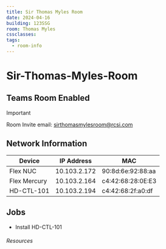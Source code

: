 ```yaml
---
title: Sir Thomas Myles Room
date: 2024-04-16
building: 123SSG
room: Thomas Myles
cssclasses: 
tags:
  - room-info
---
```


# Sir-Thomas-Myles-Room

## Teams Room Enabled

> [!Important]
> Room Invite email: sirthomasmylesroom@rcsi.com


## Network Information

Device           | IP Address    | MAC 
---------------- | ------------- | -----------------
Flex NUC         | 10.103.2.172  | 90:8d:6e:92:88:aa
Flex Mercury     | 10.103.2.164  | c4:42:68:28:0E:E3
HD-CTL-101       | 10.103.2.194  | c4:42:68:2f:a0:df

## Jobs

- Install HD-CTL-101

###### Resources
